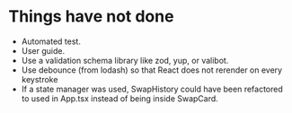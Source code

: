 # Things have not done
- Automated test.
- User guide.
- Use a validation schema library like zod, yup, or valibot.
- Use debounce (from lodash) so that React does not rerender on every keystroke
- If a state manager was used, SwapHistory could have been refactored to used in App.tsx instead of being inside SwapCard.